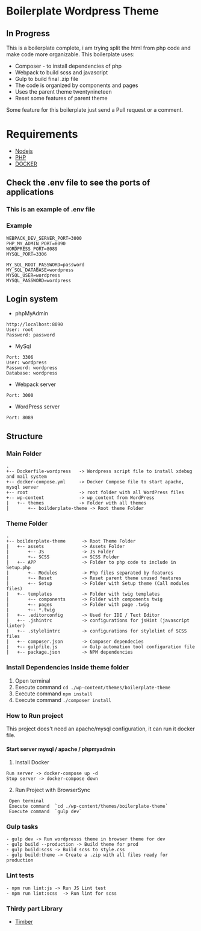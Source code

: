 # Boilerplate Wordpress Theme

 ## In Progress ## 
 
  This is a boilerplate complete, i am trying split the html from php code and make code more organizable.
 This boilerplate uses:
 - Composer - to install dependencies of php
 - Webpack to build scss and javascript
 - Gulp to build final .zip file
 - The code is organized by components and pages
 - Uses the parent theme twentynineteen
 - Reset some features of parent theme
 
Some feature for this boilerplate just send a Pull request or a comment.

# Requirements

 - [Nodejs](https://nodejs.org/en/download/)
-  [PHP](http://php.net/)
-  [DOCKER](https://docs.docker.com/)


## Check the .env file to see the ports of applications

### This is an example of .env file
### Example
```
WEBPACK_DEV_SERVER_PORT=3000
PHP_MY_ADMIN_PORT=8090
WORDPRESS_PORT=8089
MYSQL_PORT=3306

MY_SQL_ROOT_PASSWORD=password
MY_SQL_DATABASE=wordpress
MYSQL_USER=wordpress
MYSQL_PASSWORD=wordpress
```


## Login system
- phpMyAdmin
```
http://localhost:8090
User: root
Password: password
```

- MySql
```
Port: 3306
User: wordpress
Password: wordpress
Database: wordpress
```

- Webpack server
```
Port: 3000
```

- WordPress server
```
Port: 8089
```

## Structure

### Main Folder
 ```
.
+-- Dockerfile-wordpress   -> Wordpress script file to install xdebug and mail system
+-- docker-compose.yml     -> Docker Compose file to start apache, mysql server
+-- root                   -> root folder with all WordPress files
+-- wp-content             -> wp_content from WordPress
|   +-- themes             -> Folder with all themes
|   	+-- boilderplate-theme -> Root theme Folder
```


### Theme Folder

 ```
.
+-- boilderplate-theme      -> Root Theme Folder
|	+-- assets              -> Assets Folder
|		+-- JS              -> JS Folder
|		+-- SCSS            -> SCSS Folder
|   +-- APP                 -> Folder to php code to include in Setup.php
|       +-- Modules         -> Php files separated by features
|       +-- Reset           -> Reset parent theme unused features
|       +-- Setup           -> Folder with Setup theme (Call modules files)
|   +-- templates           -> Folder with twig templates
|       +-- components      -> Folder with components twig
|       +-- pages           -> Folder with page .twig
|   	+-- *.twig
|   +-- .editorconfig       -> Used for IDE / Text Editor
|   +-- .jshintrc           -> configurations for jsHint (javascript linter)
|   +-- .stylelintrc        -> configurations for stylelint of SCSS files
|   +-- composer.json       -> Composer dependecies
|   +-- gulpfile.js         -> Gulp automation tool configuration file
|   +-- package.json        -> NPM dependencies
```

### Install Dependencies Inside theme folder

 1. Open terminal
 2. Execute command  `cd ./wp-content/themes/boilerplate-theme`
 3. Execute command `npm install`
 4. Execute command `./composer install`

### How to Run project

This project does't need an apache/mysql configuration, it can run it docker file.

#### Start server mysql / apache / phpmyadmin

 1. Install Docker
 ```
 Run server -> docker-compose up -d
 Stop server -> docker-compose down
```

2. Run Project with BrowserSync
 ```
  Open terminal
  Execute command  `cd ./wp-content/themes/boilerplate-theme`
  Execute command  `gulp dev`
```

### Gulp tasks

 ```
 - gulp dev -> Run wordpresss theme in browser theme for dev
 - gulp build --production -> Build theme for prod
 - gulp build:scss -> Build scss to style.css
 - gulp build:theme -> Create a .zip with all files ready for production
```

### Lint tests

 ```
 - npm run lint:js -> Run JS Lint test
 - npm run lint:scss  -> Run lint for scss
```

### Thirdy part Library

-  [Timber](https://timber.github.io/docs/)


